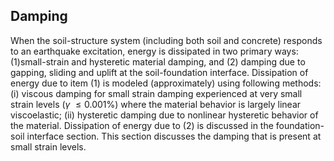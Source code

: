 ## Damping

When the soil-structure system (including both soil and concrete)
responds to an earthquake excitation, energy is dissipated in two primary
ways: (1)small-strain and hysteretic material damping, and (2) damping due to gapping,
sliding and uplift at the soil-foundation interface. Dissipation of
energy due to item (1) is modeled (approximately) using following methods: (i) viscous damping for small strain damping experienced at very small strain
levels ($\gamma$ $\leq 0.001 \%$) where the material behavior is largely linear viscoelastic; (ii)
hysteretic damping due to nonlinear hysteretic behavior of the material.
Dissipation of energy due to (2) is discussed in the foundation-soil interface section. This section discusses the damping that is present at small strain levels.
